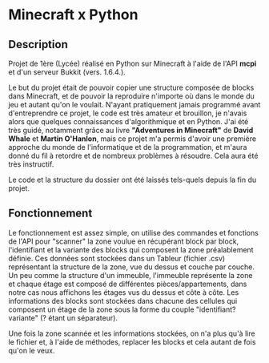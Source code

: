 # Minecraft x Python

## Description

Projet de 1ère (Lycée) réalisé en Python sur Minecraft à l'aide de l'API <strong>mcpi</strong> et d'un serveur Bukkit (vers. 1.6.4.).

Le but du projet était de pouvoir copier une structure composée de blocks dans Minecraft, et de pouvoir la reproduire n'importe où dans le monde du jeu et autant qu'on le voulait. 
N'ayant pratiquement jamais programmé avant d'entreprendre ce projet, le code est très amateur et brouillon, je n'avais alors que quelques connaissances d'algorithmique et en Python. J'ai été très guidé, 
notamment grâce au livre <strong>"Adventures in Minecraft"</strong> de <strong>David Whale</strong> et <strong>Martin O'Hanlon</strong>, mais ce projet m'a permis d'avoir une première approche du monde 
de l'informatique et de la programmation, et m'aura donné du fil à retordre et de nombreux problèmes à résoudre. Cela aura été très instructif.

Le code et la structure du dossier ont été laissés tels-quels depuis la fin du projet.

## Fonctionnement

Le fonctionnement est assez simple, on utilise des commandes et fonctions de l'API pour "scanner" la zone voulue en récupérant block par block, l'identifiant et la variante des blocks qui composent la zone préalablement 
définie. Ces données sont stockées dans un Tableur (fichier .csv) représentant la structure de la zone, vue du dessus et couche par couche. Un peu comme la structure d'un immeuble, l'immeuble représente la zone et chaque 
étage est composé de différentes pièces/appartements, dans notre cas nous affichons les étages vus du dessus et côte à côte. Les informations des blocks sont stockées dans chacune des cellules qui composent un étage de 
la zone sous la forme du couple "identifiant?variante" (? étant un séparateur).

Une fois la zone scannée et les informations stockées, on n'a plus qu'à lire le fichier et, à l'aide de méthodes, replacer les blocks et cela autant de fois qu'on le veux.
